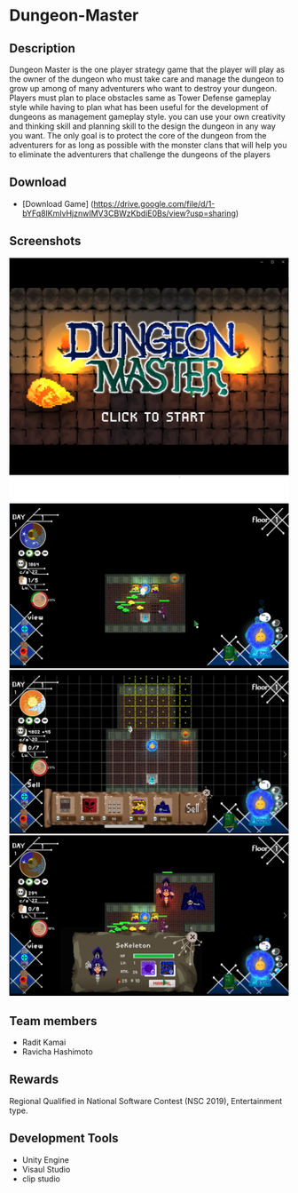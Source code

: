 # Dungeon-Master
## Description
Dungeon Master  is the one player strategy game that the player will play as the owner of the dungeon who must take care and manage the dungeon to grow up among of many adventurers who want to destroy your dungeon. Players must plan to place obstacles same as Tower Defense gameplay style while having to plan what has been useful for the development of dungeons as management gameplay style. you can use your own creativity and thinking skill and planning skill to the design the dungeon in any way you want. The only goal is to protect the core of the dungeon from the adventurers for as long as possible with the monster clans that will help you to eliminate the adventurers that challenge the dungeons of the players
## Download
- [Download Game] (https://drive.google.com/file/d/1-bYFq8lKmIvHjznwIMV3CBWzKbdiE0Bs/view?usp=sharing)
## Screenshots
![main](/picture/example2.png)
![eaxam1](/picture/example1.png)
![eaxam2](/picture/example3.png)
![eaxam3](/picture/example4.png)
## Team members
- Radit Kamai
- Ravicha Hashimoto
## Rewards
Regional Qualified in National Software Contest (NSC 2019), Entertainment type.
## Development Tools
- Unity Engine 
- Visaul Studio
- clip studio
